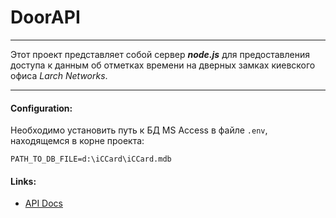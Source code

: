 # DoorAPI

---
Этот проект представляет собой сервер ***node.js*** для предоставления доступа к данным об отметках времени на дверных замках киевского офиса *Larch Networks*.

---

#### Configuration:

Необходимо установить путь к БД MS Access в файле `.env`, находящемся в корне проекта:

    PATH_TO_DB_FILE=d:\iCCard\iCCard.mdb

#### Links:
- [API Docs](docs/api.md)
